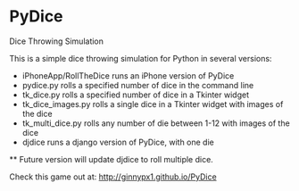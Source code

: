 # PyDice
Dice Throwing Simulation

This is a simple dice throwing simulation for Python in several versions:
  - iPhoneApp/RollTheDice runs an iPhone version of PyDice
  - pydice.py rolls a specified number of dice in the command line
  - tk_dice.py rolls a specified number of dice in a Tkinter widget
  - tk_dice_images.py rolls a single dice in a Tkinter widget with images of the dice
  - tk_multi_dice.py rolls any number of die between 1-12 with images of the dice
  - djdice runs a django version of PyDice, with one die
  
** Future version will update djdice to roll multiple dice.

Check this game out at: http://ginnypx1.github.io/PyDice
